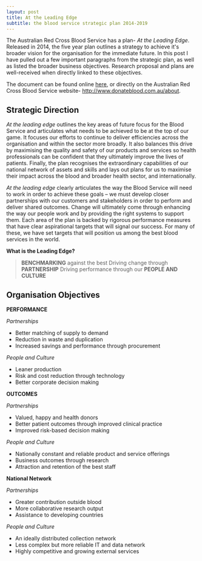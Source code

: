 ```yaml
---
layout: post
title: At the Leading Edge
subtitle: the blood service strategic plan 2014-2019
---
```

The Australian Red Cross Blood Service has a plan- _At the Leading Edge_. Released in 2014, the five year plan outlines a strategy to achieve it's broader vision for the organisation for the immediate future. In this post I have pulled out a few important paragraphs from the strategic plan, as well as listed the broader business objectives. Research proposal and plans are well-received when directly linked to these objectives.

The document can be found online [here]({{site.url}}/uploads/Strategic-Plan-2014.pdf), or directly on the Australian Red Cross Blood Service website- http://www.donateblood.com.au/about.


## Strategic Direction 
_At the leading edge_ outlines the key areas of future focus for the Blood Service and articulates what needs to be achieved to be at the top of our game. It focuses our efforts to continue to deliver efficiencies across the organisation and within the sector more broadly. It also balances this drive by maximising the quality and safety of our products and services so health professionals can be confident that they ultimately improve the lives of patients. Finally, the plan recognises the extraordinary capabilities of our national network of assets and skills and lays out plans for us to maximise their impact across the blood and broader health sector, and internationally.

_At the leading edge_ clearly articulates the way the Blood Service will need to work in order to achieve these goals – we must develop closer partnerships with our customers and stakeholders in order to perform and deliver shared outcomes. Change will ultimately come through enhancing the way our people work and by providing the right systems to support them. Each area of the plan is backed by rigorous performance measures that have clear aspirational targets that will signal our success. For many of these, we have set targets that will position us among the best blood services in the world.

**What is the Leading Edge?**

>**BENCHMARKING** against the best
>Driving change through **PARTNERSHIP**
>Driving performance through our **PEOPLE AND CULTURE**

## Organisation Objectives 
**PERFORMANCE**

_Partnerships_

+ Better matching of supply to demand
+ Reduction in waste and duplication
+ Increased savings and performance through procurement

_People and Culture_

+ Leaner production
+ Risk and cost reduction through technology
+ Better corporate decision making

**OUTCOMES**

_Partnerships_

+ Valued, happy and health donors
+ Better patient outcomes through improved clinical practice
+ Improved risk-based decision making

_People and Culture_

+ Nationally constant and reliable product and service offerings
+ Business outcomes through research
+ Attraction and retention of the best staff

**National Network**

_Partnerships_

+ Greater contribution outside blood
+ More collaborative research output
+ Assistance to developing countries

_People and Culture_ 

+ An ideally distributed collection network
+ Less complex but more reliable IT and data network
+ Highly competitive and growing external services